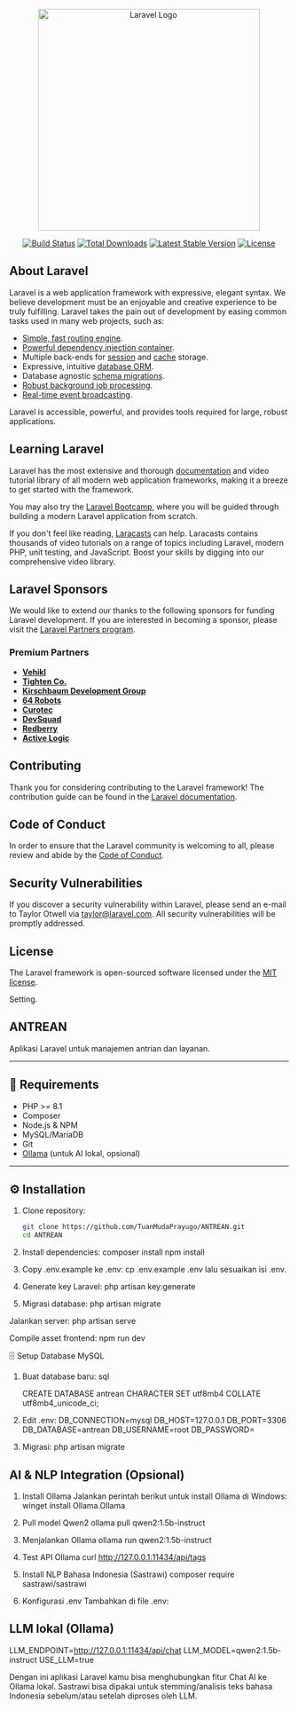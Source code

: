 <p align="center"><a href="https://laravel.com" target="_blank"><img src="https://raw.githubusercontent.com/laravel/art/master/logo-lockup/5%20SVG/2%20CMYK/1%20Full%20Color/laravel-logolockup-cmyk-red.svg" width="400" alt="Laravel Logo"></a></p>

<p align="center">
<a href="https://github.com/laravel/framework/actions"><img src="https://github.com/laravel/framework/workflows/tests/badge.svg" alt="Build Status"></a>
<a href="https://packagist.org/packages/laravel/framework"><img src="https://img.shields.io/packagist/dt/laravel/framework" alt="Total Downloads"></a>
<a href="https://packagist.org/packages/laravel/framework"><img src="https://img.shields.io/packagist/v/laravel/framework" alt="Latest Stable Version"></a>
<a href="https://packagist.org/packages/laravel/framework"><img src="https://img.shields.io/packagist/l/laravel/framework" alt="License"></a>
</p>

## About Laravel

Laravel is a web application framework with expressive, elegant syntax. We believe development must be an enjoyable and creative experience to be truly fulfilling. Laravel takes the pain out of development by easing common tasks used in many web projects, such as:

- [Simple, fast routing engine](https://laravel.com/docs/routing).
- [Powerful dependency injection container](https://laravel.com/docs/container).
- Multiple back-ends for [session](https://laravel.com/docs/session) and [cache](https://laravel.com/docs/cache) storage.
- Expressive, intuitive [database ORM](https://laravel.com/docs/eloquent).
- Database agnostic [schema migrations](https://laravel.com/docs/migrations).
- [Robust background job processing](https://laravel.com/docs/queues).
- [Real-time event broadcasting](https://laravel.com/docs/broadcasting).

Laravel is accessible, powerful, and provides tools required for large, robust applications.

## Learning Laravel

Laravel has the most extensive and thorough [documentation](https://laravel.com/docs) and video tutorial library of all modern web application frameworks, making it a breeze to get started with the framework.

You may also try the [Laravel Bootcamp](https://bootcamp.laravel.com), where you will be guided through building a modern Laravel application from scratch.

If you don't feel like reading, [Laracasts](https://laracasts.com) can help. Laracasts contains thousands of video tutorials on a range of topics including Laravel, modern PHP, unit testing, and JavaScript. Boost your skills by digging into our comprehensive video library.

## Laravel Sponsors

We would like to extend our thanks to the following sponsors for funding Laravel development. If you are interested in becoming a sponsor, please visit the [Laravel Partners program](https://partners.laravel.com).

### Premium Partners

- **[Vehikl](https://vehikl.com)**
- **[Tighten Co.](https://tighten.co)**
- **[Kirschbaum Development Group](https://kirschbaumdevelopment.com)**
- **[64 Robots](https://64robots.com)**
- **[Curotec](https://www.curotec.com/services/technologies/laravel)**
- **[DevSquad](https://devsquad.com/hire-laravel-developers)**
- **[Redberry](https://redberry.international/laravel-development)**
- **[Active Logic](https://activelogic.com)**

## Contributing

Thank you for considering contributing to the Laravel framework! The contribution guide can be found in the [Laravel documentation](https://laravel.com/docs/contributions).

## Code of Conduct

In order to ensure that the Laravel community is welcoming to all, please review and abide by the [Code of Conduct](https://laravel.com/docs/contributions#code-of-conduct).

## Security Vulnerabilities

If you discover a security vulnerability within Laravel, please send an e-mail to Taylor Otwell via [taylor@laravel.com](mailto:taylor@laravel.com). All security vulnerabilities will be promptly addressed.

## License

The Laravel framework is open-sourced software licensed under the [MIT license](https://opensource.org/licenses/MIT).

Setting.
## ANTREAN

Aplikasi Laravel untuk manajemen antrian dan layanan.

---

## 🚀 Requirements
- PHP >= 8.1
- Composer
- Node.js & NPM
- MySQL/MariaDB
- Git
- [Ollama](https://ollama.ai) (untuk AI lokal, opsional)

---

## ⚙️ Installation

1. Clone repository:
   ```bash
   git clone https://github.com/TuanMudaPrayugo/ANTREAN.git
   cd ANTREAN

2. Install dependencies:
    composer install
    npm install
    
3. Copy .env.example ke .env:
    cp .env.example .env
    lalu sesuaikan isi .env.

4. Generate key Laravel:
    php artisan key:generate

5. Migrasi database:
    php artisan migrate

Jalankan server:
    php artisan serve

Compile asset frontend:
npm run dev

🗄️ Setup Database MySQL
1. Buat database baru:
    sql

    CREATE DATABASE antrean CHARACTER SET utf8mb4 COLLATE utf8mb4_unicode_ci;

2. Edit .env:
    DB_CONNECTION=mysql
    DB_HOST=127.0.0.1
    DB_PORT=3306
    DB_DATABASE=antrean
    DB_USERNAME=root
    DB_PASSWORD=

3. Migrasi:
    php artisan migrate


## AI & NLP Integration (Opsional)
1. Install Ollama
Jalankan perintah berikut untuk install Ollama di Windows:
    winget install Ollama.Ollama

2. Pull model Qwen2
    ollama pull qwen2:1.5b-instruct

3. Menjalankan Ollama
    ollama run qwen2:1.5b-instruct

4. Test API Ollama
    curl http://127.0.0.1:11434/api/tags

5. Install NLP Bahasa Indonesia (Sastrawi)
    composer require sastrawi/sastrawi

6. Konfigurasi .env
Tambahkan di file .env:

## LLM lokal (Ollama)
LLM_ENDPOINT=http://127.0.0.1:11434/api/chat
LLM_MODEL=qwen2:1.5b-instruct
USE_LLM=true

Dengan ini aplikasi Laravel kamu bisa menghubungkan fitur Chat AI ke Ollama lokal.
Sastrawi bisa dipakai untuk stemming/analisis teks bahasa Indonesia sebelum/atau setelah diproses oleh LLM.
